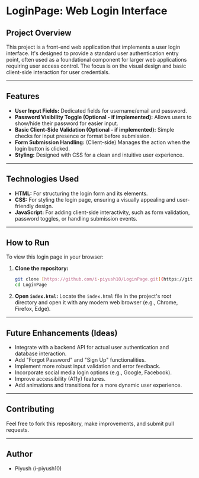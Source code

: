 # LoginPage: Web Login Interface

## Project Overview

This project is a front-end web application that implements a user login interface. It's designed to provide a standard user authentication entry point, often used as a foundational component for larger web applications requiring user access control. The focus is on the visual design and basic client-side interaction for user credentials.

---

## Features

* **User Input Fields:** Dedicated fields for username/email and password.
* **Password Visibility Toggle (Optional - if implemented):** Allows users to show/hide their password for easier input.
* **Basic Client-Side Validation (Optional - if implemented):** Simple checks for input presence or format before submission.
* **Form Submission Handling:** (Client-side) Manages the action when the login button is clicked.
* **Styling:** Designed with CSS for a clean and intuitive user experience.

---

## Technologies Used

* **HTML:** For structuring the login form and its elements.
* **CSS:** For styling the login page, ensuring a visually appealing and user-friendly design.
* **JavaScript:** For adding client-side interactivity, such as form validation, password toggles, or handling submission events.

---

## How to Run

To view this login page in your browser:

1.  **Clone the repository:**
    ```bash
    git clone [https://github.com/i-piyush10/LoginPage.git](https://github.com/i-piyush10/LoginPage.git)
    cd LoginPage
    ```
2.  **Open `index.html`:** Locate the `index.html` file in the project's root directory and open it with any modern web browser (e.g., Chrome, Firefox, Edge).

---

## Future Enhancements (Ideas)

* Integrate with a backend API for actual user authentication and database interaction.
* Add "Forgot Password" and "Sign Up" functionalities.
* Implement more robust input validation and error feedback.
* Incorporate social media login options (e.g., Google, Facebook).
* Improve accessibility (A11y) features.
* Add animations and transitions for a more dynamic user experience.

---

## Contributing

Feel free to fork this repository, make improvements, and submit pull requests.

---

## Author

* Piyush (i-piyush10)
